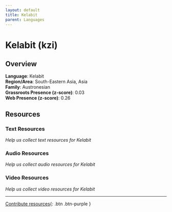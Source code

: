 ```yaml
---
layout: default
title: Kelabit
parent: Languages
---
```


# Kelabit (kzi)

## Overview

**Language**: Kelabit  
**Region/Area**: South-Eastern Asia, Asia  
**Family**: Austronesian  
**Grassroots Presence (z-score)**: 0.03  
**Web Presence (z-score)**: 0.26  

## Resources

### Text Resources
*Help us collect text resources for Kelabit*

### Audio Resources
*Help us collect audio resources for Kelabit*

### Video Resources
*Help us collect video resources for Kelabit*

---

[Contribute resources](https://forms.office.com/e/1SfLJx3u1r){: .btn .btn-purple }
